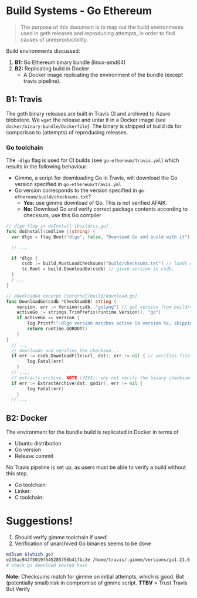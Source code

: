 # Build Systems - Go Ethereum

> The purpose of this document is to map out the build environments used in geth releases and reproducing attempts, in order to find causes of unreproducibility.

Build environments discussed:

1. **B1:** Go Ethereum binary bundle (linux-amd64)
2. **B2:** Replicating build in Docker
   - A Docker image replicating the environment of the bundle (except travis pipeline).

## B1: Travis

The geth binary releases are built in Travis CI and archived to Azure blobstore.
We `wget` the release and untar it in a Docker image (see `docker/binary-bundle/Dockerfile`). The binary is stripped of build ids for comparison to (attempts) of reproducing releases.

### Go toolchain

The `-dlgo` flag is used for CI builds (see `go-ethereum/travis.yml`) which results in the following behaviour:

- Gimme, a script for downloading Go in Travis, will download the Go version specified in `go-ethereum/travis.yml`
- Go version corresponds to the version specified in `go-ethereum/build/checksums.txt`?
  - **Yes:** use gimme download of Go. This is not verified AFAIK.
  - **No:** Download Go and verify correct package contents according to checksum, use this Go compiler

```go
// dlgo flag in doInstall [build/ci.go]
func doInstall(cmdline []string) {
  var dlgo = flag.Bool("dlgo", false, "Download Go and build with it")

  // ...

  if *dlgo {
      csdb := build.MustLoadChecksums("build/checksums.txt") // loads checksums defined in build/checksums.txt
      tc.Root = build.DownloadGo(csdb) // given version in csdb,
  }
  / ...
}
```

```go
// downloadGo excerpt [internal/build/download.go]
func DownloadGo(csdb *ChecksumDB) string {
	version, err := Version(csdb, "golang") // get version from build/checksum.txt
  	activeGo := strings.TrimPrefix(runtime.Version(), "go")
	if activeGo == version {
		log.Printf("-dlgo version matches active Go version %s, skipping download.", activeGo)
		return runtime.GOROOT()
	}
}
  // ...
  // downloads and verifies the checksum...
  if err := csdb.DownloadFile(url, dst); err != nil { // verifies filetree hash from build/checksums.txt
		log.Fatal(err)
	}
  // ....
  // extracts archive. NOTE (VIVI): why not verify the binary checksum? Is it enough with the filetree of archive?
  if err := ExtractArchive(dst, godir); err != nil {
		log.Fatal(err)
	}
  // ...
```

## B2: Docker

The environment for the bundle build is replicated in Docker in terms of

- Ubuntu distribution
- Go version
- Release commit

No Travis pipeline is set up, as users must be able to verify a build without this step.

- Go toolchain:
- Linker:
- C toolchain:

# Suggestions!

1. Should verify gimme toolchain if used!
2. Verification of unarchived Go binaries seems to be done

```sh
md5sum $(which go)
e235ac942f5019f545285756b41fbc3e /home/travis/.gimme/versions/go1.21.6.linux.amd64/bin/go
# check go download posted hash
```

**Note:** Checksums match for gimme on initial attempts, which is good. But (potentially small) risk in compromise of gimme script. **TTBV** = Trust Travis But Verify
